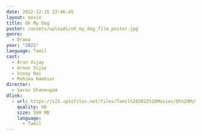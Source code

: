 ```yaml
---
date: 2022-12-15 22:46:45
layout: movie
title: Oh My Dog
poster: /assets/uploads/oh_my_dog_film_poster.jpg
genre:
  - Drama
year: "2022"
language: Tamil
cast:
  - Arun Vijay
  - Arnav Vijay
  - Vinay Rai
  - Mahima Nambiar
director:
  - Sarov Shanmugam
dlink:
  - url: https://s22.uptofiles.net/files/Tamil%202022%20Movies/Oh%20My%20Dog%20(2022)/Oh%20My%20Dog%20(Original)/Oh%20My%20Dog%20(640x360)/Oh%20My%20Dog%202022%20HD.mp4
    quality: HD
    size: 500 MB
    language:
      - Tamil
---
```

